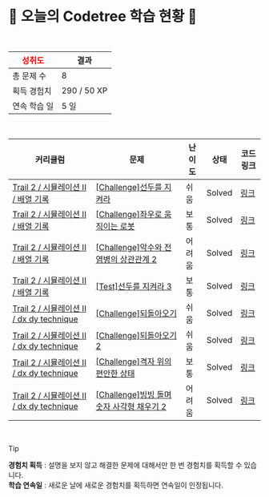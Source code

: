 # 🌲 오늘의 Codetree 학습 현황 🌲

<br />

| <span style="color:red;display:block;text-align:center;"> **성취도**</span> | 결과 |
|---|---|
| 총 문제 수 | 8 |
| 획득 경험치 | 290 / 50 XP |
| 연속 학습 일 | 5 일 |

<br />

|커리큘럼|문제|난이도|상태|코드 링크|
|---|---|---|---|---|
|[Trail 2 / 시뮬레이션 II / 배열 기록](https://https://en.codetree.ai/trail-info/novice-mid/)|[[Challenge]선두를 지켜라](https://https://en.codetree.ai/trails/complete/curated-cards/challenge-keep-the-lead/)|쉬움|Solved|[링크](https://github.com/chanbro0524/mygit1/blob/main/250110/%EC%84%A0%EB%91%90%EB%A5%BC%20%EC%A7%80%EC%BC%9C%EB%9D%BC/keep-the-lead.py)|
|[Trail 2 / 시뮬레이션 II / 배열 기록](https://https://en.codetree.ai/trail-info/novice-mid/)|[[Challenge]좌우로 움직이는 로봇](https://https://en.codetree.ai/trails/complete/curated-cards/challenge-robot-moving-from-side-to-side/)|보통|Solved|[링크](https://github.com/chanbro0524/mygit1/blob/main/250110/%EC%A2%8C%EC%9A%B0%EB%A1%9C%20%EC%9B%80%EC%A7%81%EC%9D%B4%EB%8A%94%20%EB%A1%9C%EB%B4%87/robot-moving-from-side-to-side.py)|
|[Trail 2 / 시뮬레이션 II / 배열 기록](https://https://en.codetree.ai/trail-info/novice-mid/)|[[Challenge]악수와 전염병의 상관관계 2](https://https://en.codetree.ai/trails/complete/curated-cards/challenge-correlation-between-shaking-hands-and-infectious-diseases2/)|어려움|Solved|[링크](https://github.com/chanbro0524/mygit1/blob/main/250110/%EC%95%85%EC%88%98%EC%99%80%20%EC%A0%84%EC%97%BC%EB%B3%91%EC%9D%98%20%EC%83%81%EA%B4%80%EA%B4%80%EA%B3%84%202/correlation-between-shaking-hands-and-infectious-diseases2.py)|
|[Trail 2 / 시뮬레이션 II / 배열 기록](https://https://en.codetree.ai/trail-info/novice-mid/)|[[Test]선두를 지켜라 3](https://https://en.codetree.ai/trails/complete/curated-cards/test-keep-the-lead-3/)|보통|Solved|[링크](https://github.com/chanbro0524/mygit1/blob/main/250110/%EC%84%A0%EB%91%90%EB%A5%BC%20%EC%A7%80%EC%BC%9C%EB%9D%BC%203/keep-the-lead-3.py)|
|[Trail 2 / 시뮬레이션 II / dx dy technique](https://https://en.codetree.ai/trail-info/novice-mid/)|[[Challenge]되돌아오기](https://https://en.codetree.ai/trails/complete/curated-cards/challenge-come-back/)|쉬움|Solved|[링크](https://github.com/chanbro0524/mygit1/blob/main/250110/%EB%90%98%EB%8F%8C%EC%95%84%EC%98%A4%EA%B8%B0/come-back.py)|
|[Trail 2 / 시뮬레이션 II / dx dy technique](https://https://en.codetree.ai/trail-info/novice-mid/)|[[Challenge]되돌아오기 2](https://https://en.codetree.ai/trails/complete/curated-cards/challenge-come-back-2/)|쉬움|Solved|[링크](https://github.com/chanbro0524/mygit1/blob/main/250110/%EB%90%98%EB%8F%8C%EC%95%84%EC%98%A4%EA%B8%B0%202/come-back-2.py)|
|[Trail 2 / 시뮬레이션 II / dx dy technique](https://https://en.codetree.ai/trail-info/novice-mid/)|[[Challenge]격자 위의 편안한 상태](https://https://en.codetree.ai/trails/complete/curated-cards/challenge-comfortable-state-on-the-grid/)|보통|Solved|[링크](https://github.com/chanbro0524/mygit1/blob/main/250110/%EA%B2%A9%EC%9E%90%20%EC%9C%84%EC%9D%98%20%ED%8E%B8%EC%95%88%ED%95%9C%20%EC%83%81%ED%83%9C/comfortable-state-on-the-grid.py)|
|[Trail 2 / 시뮬레이션 II / dx dy technique](https://https://en.codetree.ai/trail-info/novice-mid/)|[[Challenge]빙빙 돌며 숫자 사각형 채우기 2](https://https://en.codetree.ai/trails/complete/curated-cards/challenge-snail-number-square-2/)|어려움|Solved|[링크](https://github.com/chanbro0524/mygit1/blob/main/250110/%EB%B9%99%EB%B9%99%20%EB%8F%8C%EB%A9%B0%20%EC%88%AB%EC%9E%90%20%EC%82%AC%EA%B0%81%ED%98%95%20%EC%B1%84%EC%9A%B0%EA%B8%B0%202/snail-number-square-2.py)|


<br />

> [!TIP]
> **경험치 획득** : 설명을 보지 않고 해결한 문제에 대해서만 한 번 경험치를 획득할 수 있습니다.  
> **학습 연속일** : 새로운 날에 새로운 경험치를 획득하면 연속일이 인정됩니다.

